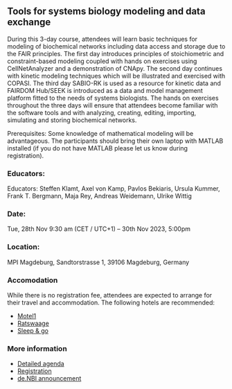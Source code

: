 ## Tools for systems biology modeling and data exchange
During this 3-day course, attendees will learn basic techniques for modeling of biochemical networks including data access and storage due to the FAIR principles. The first day introduces principles of stoichiometric and constraint-based modeling coupled with hands on exercises using CellNetAnalyzer and a demonstration of CNApy. The second day continues with kinetic modeling techniques which will be illustrated and exercised with COPASI. The third day SABIO-RK is used as a resource for kinetic data and FAIRDOM Hub/SEEK is introduced as a data and model management platform fitted to the needs of systems biologists. The hands on exercises throughout the three days will ensure that attendees become familiar with the software tools and with analyzing, creating, editing, importing, simulating and storing biochemical networks.


Prerequisites: Some knowledge of mathematical modeling will be advantageous. The participants should bring their own laptop with MATLAB installed (if you do not have MATLAB please let us know during registration). 


### Educators: 
Educators:
Steffen Klamt, Axel von Kamp, Pavlos Bekiaris, Ursula Kummer, Frank T. Bergmann, Maja Rey, Andreas Weidemann, Ulrike Wittig

### Date:
Tue, 28th Nov 9:30 am (CET / UTC+1) – 30th Nov 2023, 5:00pm

### Location:
MPI Magdeburg, Sandtorstrasse 1, 39106 Magdeburg, Germany

### Accomodation
While there is no registration fee, attendees are expected to arrange for their travel and accommodation. The following hotels are recommended: 

* [Motel1](https://www.motel-one.com/de/hotels/magdeburg/hotel-magdeburg/)
* [Ratswaage](https://www.ratswaage.de/)
* [Sleep & go](https://www.hotel-sleep-and-go.de/)


### More information
* [Detailed agenda](agenda.md)
* [Registration](https://docs.google.com/forms/d/e/1FAIpQLScBXS1LfcZhcO8l2zD0jK7shs-It2_JO8HCde6vyqJ070OaMQ/viewform?usp=sf_link)
* [de.NBI announcement](https://www.denbi.de/training/1600-tools-for-systems-biology-modeling-and-data-exchange-cellnetanalyzer-copasi-sabio-rk-fairdomhub-seek-2023)

